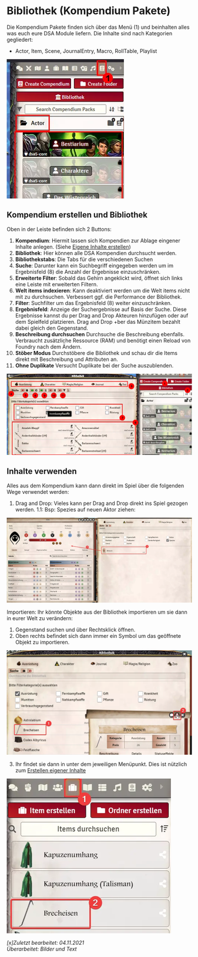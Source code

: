 # Bibliothek (Kompendium Pakete)
Die Kompendium Pakete finden sich über das Menü (1) und beinhalten alles was euch eure DSA Module liefern. Die Inhalte sind nach Kategorien gegliedert:
* Actor, Item, Scene, JournalEntry, Macro, RollTable, Playlist   
  
![Kompendien](de/images/de-bibliothek_0.webp)  

## Kompendium erstellen und Bibliothek
Oben in der Leiste befinden sich 2 Buttons:
1. **Kompendium**: Hiermit lassen sich Kompendien zur Ablage eingener Inhalte anlegen. (Siehe [Eigene Inhalte erstellen](de-eigene_inhalte_erstellen))
2. **Bibliothek**: Hier können alle DSA Kompendien durchsucht werden.
3. **Bibliothekstabs**: Die Tabs für die verschiedenen Suchen
4. **Suche**: Darunter kann ein Suchbegriff eingegeben werden um im Ergebnisfeld (8) die Anzahl der Ergebnisse einzuschränken.
5. **Erweiterte Filter**: Sobald das Gehirn angeklickt wird, öffnet sich links eine Leiste mit erweiterten Filtern.
6. **Welt items indexieren**: Kann deaktiviert werden um die Welt items nicht mit zu durchsuchen. Verbessert ggf. die Performance der Bibliothek.
7. **Filter**: Suchfilter um das Ergebnisfeld (8) weiter einzuschränken.
8. **Ergebnisfeld**: Anzeige der Suchergebnisse auf Basis der Suche. Diese Ergebnisse kannst du per Drag and Drop Akteuren hinzufügen oder auf dem Spielfeld platzieren. Drag and Drop +ber das Münzitem bezahlt dabei gleich den Gegenstand.
9. **Beschreibung durchsuchen** Durchsuche die Beschreibung ebenfalls. Verbraucht zusätzliche Ressource (RAM) und benötigt einen Reload von Foundry nach dem Ändern.
10. **Stöber Modus** Durchstöbere die Bibliothek und schau dir die Items direkt mit Beschreibung und Attributen an.
11. **Ohne Duplikate** Versucht Duplikate bei der Suche auszublenden.
  
![Bibliothek](de/images/de-bibliothek_1.webp)  

## Inhalte verwenden
Alles aus dem Kompendium kann dann direkt im Spiel über die folgenden Wege verwendet werden: 
1. Drag and Drop: Vieles kann per Drag and Drop direkt ins Spiel gezogen werden. 
  1.1: Bsp: Spezies auf neuen Aktor ziehen:  
    
  ![Spezies verwenden](de/images/de-bibliothek_2.webp)
  
Importieren: Ihr könnte Objekte aus der Bibliothek importieren um sie dann in eurer Welt zu verändern:  
1. Gegenstand suchen und über Rechtsklick öffnen.
2. Oben rechts befindet sich dann immer ein Symbol um das geöffnete Objekt zu importieren. 
    
  ![Eintrag Importieren](de/images/de-bibliothek_3.webp)

3. Ihr findet sie dann in unter dem jeweiligen Menüpunkt. Dies ist nützlich zum [Erstellen eigener Inhalte](de-eigene_inhalte_erstellen)  
  
![Importierter Eintrag](de/images/de-bibliothek_4.webp)
  
*[x]Zuletzt bearbeitet: 04.11.2021*  
*Überarbeitet: Bilder und Text*
